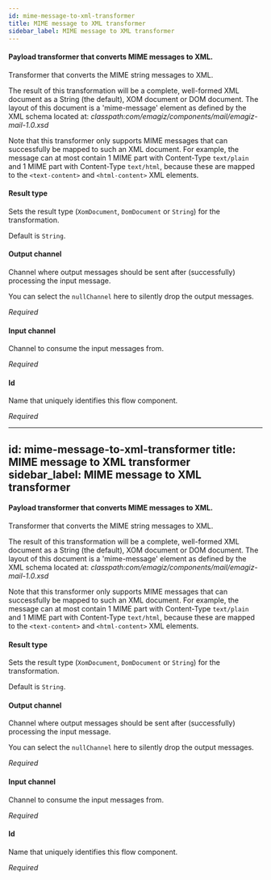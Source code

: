 ```yaml
---
id: mime-message-to-xml-transformer
title: MIME message to XML transformer
sidebar_label: MIME message to XML transformer
---
```

#### Payload transformer that converts MIME messages to XML. 
Transformer that converts the MIME string messages to XML.

The result of this transformation will be a complete, well-formed XML document as a String (the default), XOM document or DOM document. The layout of this document is a 'mime-message' element as defined by the XML schema located at:
<i>classpath:com/emagiz/components/mail/emagiz-mail-1.0.xsd</i> 

Note that this transformer only supports MIME messages that can successfully be mapped to such an XML document. For example, the message can at most contain 1 MIME part with Content-Type <code>text/plain</code> and 1 MIME part with Content-Type <code>text/html</code>, because these are mapped to the <code>&lt;text-content&gt;</code> and <code>&lt;html-content&gt;</code> XML elements.

#### Result type
Sets the result type (<code>XomDocument</code>, <code>DomDocument</code> or <code>String</code>) for the transformation. 

Default is <code>String</code>.


#### Output channel
Channel where output messages should be sent after (successfully) processing the input message.

You can select the <code>nullChannel</code> here to silently drop the output messages.

<i>Required</i>

#### Input channel
Channel to consume the input messages from.

<i>Required</i>

#### Id
Name that uniquely identifies this flow component.

<i>Required</i>

---
id: mime-message-to-xml-transformer
title: MIME message to XML transformer
sidebar_label: MIME message to XML transformer
---
#### Payload transformer that converts MIME messages to XML. 
Transformer that converts the MIME string messages to XML.

The result of this transformation will be a complete, well-formed XML document as a String (the default), XOM document or DOM document. The layout of this document is a 'mime-message' element as defined by the XML schema located at:
<i>classpath:com/emagiz/components/mail/emagiz-mail-1.0.xsd</i> 

Note that this transformer only supports MIME messages that can successfully be mapped to such an XML document. For example, the message can at most contain 1 MIME part with Content-Type <code>text/plain</code> and 1 MIME part with Content-Type <code>text/html</code>, because these are mapped to the <code>&lt;text-content&gt;</code> and <code>&lt;html-content&gt;</code> XML elements.

#### Result type
Sets the result type (<code>XomDocument</code>, <code>DomDocument</code> or <code>String</code>) for the transformation. 

Default is <code>String</code>.


#### Output channel
Channel where output messages should be sent after (successfully) processing the input message.

You can select the <code>nullChannel</code> here to silently drop the output messages.

<i>Required</i>

#### Input channel
Channel to consume the input messages from.

<i>Required</i>

#### Id
Name that uniquely identifies this flow component.

<i>Required</i>


